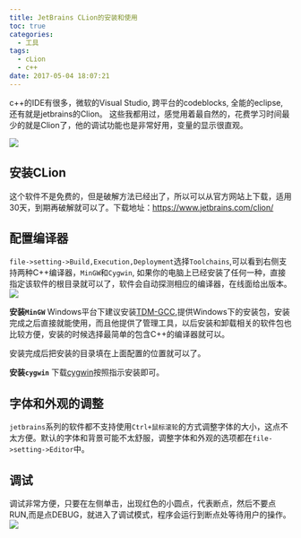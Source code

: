 ```yaml
---
title: JetBrains CLion的安装和使用
toc: true
categories:
  - 工具
tags:
  - cLion
  - c++
date: 2017-05-04 18:07:21
---
```

c++的IDE有很多，微软的Visual Studio, 跨平台的codeblocks, 全能的eclipse, 还有就是jetbrains的Clion。 这些我都用过，感觉用着最自然的，花费学习时间最少的就是Clion了，他的调试功能也是非常好用，变量的显示很直观。
<!-- more -->

![](2017-05-04_181337.png)

## 安装CLion
这个软件不是免费的，但是破解方法已经出了，所以可以从官方网站上下载，适用30天，到期再破解就可以了。下载地址：https://www.jetbrains.com/clion/

## 配置编译器
`file->setting->Build,Execution,Deployment`选择`Toolchains`,可以看到右侧支持两种C++编译器，`MinGW`和`Cygwin`, 如果你的电脑上已经安装了任何一种，直接指定该软件的根目录就可以了，软件会自动探测相应的编译器，在线面给出版本。
![](QQ截图20170504181921.png)

**安装`MinGW`**
Windows平台下建议安装[TDM-GCC](http://tdm-gcc.tdragon.net/download),提供Windows下的安装包，安装完成之后直接就能使用，而且他提供了管理工具，以后安装和卸载相关的软件包也比较方便，安装的时候选择最简单的包含C++的编译器就可以。

安装完成后把安装的目录填在上面配置的位置就可以了。

**安装`cygwin`**
下载[cygwin](https://cygwin.com/install.html)按照指示安装即可。

## 字体和外观的调整
`jetbrains`系列的软件都不支持使用`Ctrl+鼠标滚轮`的方式调整字体的大小，这点不太方便。默认的字体和背景可能不太舒服，调整字体和外观的选项都在`file->setting->Editor`中。


## 调试
调试非常方便，只要在左侧单击，出现红色的小圆点，代表断点，然后不要点RUN,而是点DEBUG，就进入了调试模式，程序会运行到断点处等待用户的操作。
![](QQ截图20170504183933.png)
